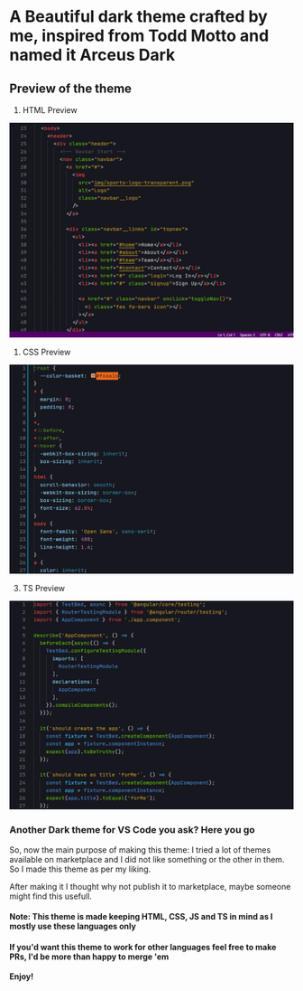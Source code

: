 # A Beautiful dark theme crafted by me, inspired from Todd Motto and named it Arceus Dark

## Preview of the theme

1. HTML Preview

![Arceus_HTML](/Images/Arceus_html.png)

1. CSS Preview

![Arceus_CSS](/Images/Arceus_css.png)

3. TS Preview

![Arceus_TS](/Images/Arceus_ts.png)

### Another Dark theme for VS Code you ask? Here you go

So, now the main purpose of making this theme: I tried a lot of themes available on marketplace and I did not like something or the other in them. So I made this theme as per my liking.

After making it I thought why not publish it to marketplace, maybe someone might find this usefull.

#### Note: This theme is made keeping HTML, CSS, JS and TS in mind as I mostly use these languages only

#### If you'd want this theme to work for other languages feel free to make PRs, I'd be more than happy to merge 'em

**Enjoy!**
